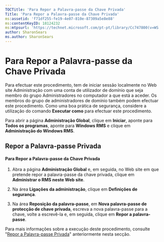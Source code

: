 ```yaml
---
TOCTitle: 'Para Repor a Palavra-passe da Chave Privada'
Title: 'Para Repor a Palavra-passe da Chave Privada'
ms:assetid: 'f71df255-fe19-4e07-810e-87309a5e8e88'
ms:contentKeyID: 18124232
ms:mtpsurl: 'https://technet.microsoft.com/pt-pt/library/Cc747800(v=WS.10)'
author: SharonSears
ms.author: SharonSears
---
```


Para Repor a Palavra-passe da Chave Privada
===========================================

Para efectuar este procedimento, tem de iniciar sessão localmente no Web site Administração com uma conta de utilizador de domínio que seja membro do grupo Administradores no computador a que está a aceder. Os membros do grupo de administradores de domínio também podem efectuar este procedimento. Como uma boa prática de segurança, considere a utilização do comando **Executar como** para efectuar este procedimento.

Para abrir a página **Administração Global**, clique em **Iniciar**, aponte para **Todos os programas**, aponte para **Windows RMS** e clique em **Administração do Windows RMS**.

Repor a Palavra-passe Privada
-----------------------------

#### Para Repor a Palavra-passe da Chave Privada

1.  Abra a página **Administração Global** e, em seguida, no Web site em que pretende repor a palavra-passe da chave privada, clique em **Administrar o RMS neste Web site**.

2.  Na área **Ligações da administração**, clique em **Definições de segurança**.

3.  Na área **Reposição da palavra-passe**, em **Nova palavra-passe de protecção de chave privada**, escreva a nova palavra-passe para a chave, volte a escrevê-la e, em seguida, clique em **Repor a palavra-passe**.

Para mais informações sobre a execução deste procedimento, consulte "[Repor a Palavra-passe Privada](https://technet.microsoft.com/ceba927e-a7fd-4b06-bb70-5e5d9d6d099c)" anteriormente nesta secção.
